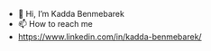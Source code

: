 - 👋 Hi, I’m Kadda Benmebarek
- 📫 How to reach me
- https://www.linkedin.com/in/kadda-benmebarek/

<!---
Kaddabenmebarek/Kaddabenmebarek is a ✨ special ✨ repository because its `README.md` (this file) appears on your GitHub profile.
You can click the Preview link to take a look at your changes.
--->
